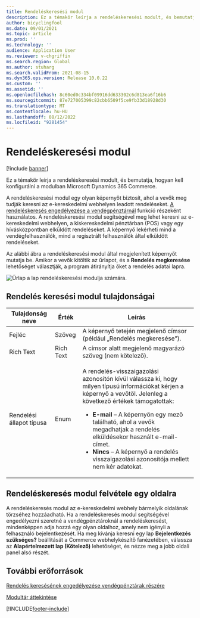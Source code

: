 ```yaml
---
title: Rendeléskeresési modul
description: Ez a témakör leírja a rendeléskeresési modult, és bemutatja, hogyan kell konfigurálni a modulban Microsoft Dynamics 365 Commerce.
author: bicyclingfool
ms.date: 09/01/2021
ms.topic: article
ms.prod: ''
ms.technology: ''
audience: Application User
ms.reviewer: v-chgriffin
ms.search.region: Global
ms.author: stuharg
ms.search.validFrom: 2021-08-15
ms.dyn365.ops.version: Release 10.0.22
ms.custom: ''
ms.assetid: ''
ms.openlocfilehash: 8c60ed0c334bf09916dd633302c6d813ea6f16b6
ms.sourcegitcommit: 87e727005399c82cbb6509f5ce9fb33d18928d30
ms.translationtype: MT
ms.contentlocale: hu-HU
ms.lasthandoff: 08/12/2022
ms.locfileid: "9281454"
---
```

# <a name="order-lookup-module"></a>Rendeléskeresési modul

[!include [banner](includes/banner.md)]

Ez a témakör leírja a rendeléskeresési modult, és bemutatja, hogyan kell konfigurálni a modulban Microsoft Dynamics 365 Commerce.

A rendeléskeresési modul egy olyan képernyőt biztosít, ahol a vevők meg tudják keresni az e-kereskedelmi webhelyen leadott rendeléseket. [A rendeléskeresés engedélyezése a vendégpénztárnál](order-lookup-guest.md) funkció részeként használatos. A rendeléskeresési modul segítségével meg lehet keresni az e-kereskedelmi webhelyen, a kiskereskedelmi pénztárban (POS) vagy egy hívásközpontban elküldött rendeléseket. A képernyő lekérheti mind a vendégfelhasználók, mind a regisztrált felhasználók által elküldött rendeléseket.

Az alábbi ábra a rendeléskeresési modul által megjelenített képernyőt mutatja be. Amikor a vevők kitöltik az űrlapot, és a **Rendelés megkeresése** lehetőséget választják, a program átirányítja őket a rendelés adatai lapra.

![Űrlap a lap rendeléskeresési modulja számára.](./media/OrderLookup_module.PNG)

## <a name="order-lookup-module-properties"></a>Rendelés keresési modul tulajdonságai

| Tulajdonság neve     | Érték     | Leírás |
|-------------------|-----------|-------------|
| Fejléc           | Szöveg      | A képernyő tetején megjelenő címsor (például „Rendelés megkeresése”). |
| Rich Text         | Rich Text | A címsor alatt megjelenő magyarázó szöveg (nem kötelező). |
| Rendelési állapot típusa | Enum      | <p>A rendelés-visszaigazolási azonosítón kívül válassza ki, hogy milyen típusú információkat kérjen a képernyő a vevőtől. Jelenleg a következő értékek támogatottak:</p><ul><li><b>E-mail</b> – A képernyőn egy mező található, ahol a vevők megadhatjak a rendelés elküldésekor használt e-mail-címet.</li><li><b>Nincs</b> – A képernyő a rendelés visszaigazolási azonosítója mellett nem kér adatokat.</li></ul> |

## <a name="add-an-order-lookup-module-to-a-page"></a>Rendeléskeresés modul felvétele egy oldalra

A rendeléskeresés modul az e-kereskedelmi webhely bármelyik oldalának törzséhez hozzáadható. Ha a rendeléskeresés modul segítségével engedélyezni szeretné a vendégpénztároknál a rendeléskeresést, mindenképpen adja hozzá egy olyan oldalhoz, amely nem igényli a felhasználó bejelentkezését. Ha meg kívánja keresni egy lap **Bejelentkezés szükséges?** beállítását a Commerce webhelykészítő fanézetében, válassza az **Alapértelmezett lap (Kötelező)** lehetőséget, és nézze meg a jobb oldali panel alsó részét.

## <a name="additional-resources"></a>További erőforrások

[Rendelés keresésének engedélyezése vendégpénztárak részére](order-lookup-guest.md)

[Modultár áttekintése](starter-kit-overview.md)

[!INCLUDE[footer-include](../includes/footer-banner.md)]
